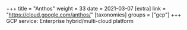 +++
title = "Anthos"
weight = 33
date = 2021-03-07
[extra]
link = "https://cloud.google.com/anthos/"
[taxonomies]
groups = ["gcp"]
+++
GCP service: Enterprise hybrid/multi-cloud platform

